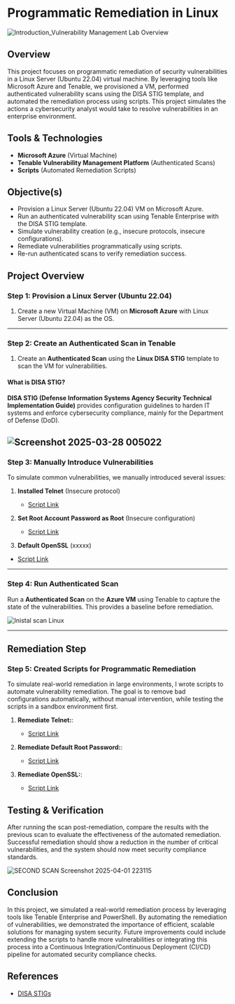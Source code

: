 # Programmatic Remediation in Linux

![Introduction_Vulnerability Management Lab Overview](https://github.com/user-attachments/assets/395f93a3-db26-46b4-b8b3-de1d8514e576)

## Overview
This project focuses on programmatic remediation of security vulnerabilities in a Linux Server (Ubuntu 22.04) virtual machine. By leveraging tools like Microsoft Azure and Tenable, we provisioned a VM, performed authenticated vulnerability scans using the DISA STIG template, and automated the remediation process using scripts. This project simulates the actions a cybersecurity analyst would take to resolve vulnerabilities in an enterprise environment.

## Tools & Technologies
- **Microsoft Azure** (Virtual Machine)
- **Tenable Vulnerability Management Platform** (Authenticated Scans)
- **Scripts** (Automated Remediation Scripts)

## Objective(s)
- Provision a Linux Server (Ubuntu 22.04) VM on Microsoft Azure.
- Run an authenticated vulnerability scan using Tenable Enterprise with the DISA STIG template.
- Simulate vulnerability creation (e.g., insecure protocols, insecure configurations).
- Remediate vulnerabilities programmatically using scripts.
- Re-run authenticated scans to verify remediation success.

## Project Overview 

### Step 1: Provision a Linux Server (Ubuntu 22.04)
1. Create a new Virtual Machine (VM) on **Microsoft Azure** with Linux Server (Ubuntu 22.04) as the OS.
---
### Step 2: Create an Authenticated Scan in Tenable
1. Create an **Authenticated Scan** using the **Linux DISA STIG** template to scan the VM for vulnerabilities.

#### What is DISA STIG?
**DISA STIG (Defense Information Systems Agency Security Technical Implementation Guide)** provides configuration guidelines to harden IT systems and enforce cybersecurity compliance, mainly for the Department of Defense (DoD).

![Screenshot 2025-03-28 005022](https://github.com/user-attachments/assets/ff5880f7-944a-4142-82c3-5d51626098c8)
----
### Step 3: Manually Introduce Vulnerabilities
To simulate common vulnerabilities, we manually introduced several issues:
1. **Installed Telnet** (Insecure protocol)
   - [Script Link](https://github.com/cybererik/Programmatic-Remediation-in-Linux/blob/main/SCRIPT%3A%20Install%20and%20Start%20Telnet)

2. **Set Root Account Password as Root** (Insecure configuration)
   - [Script Link](https://github.com/cybererik/Programmatic-Remediation-in-Linux/blob/main/SCRIPT%3A%20Enable%20Password%20as%20Root)

3. **Default OpenSSL** (xxxxx)
 - [Script Link](https://github.com/cybererik/Programmatic-Remediation-in-Linux/blob/main/SCRIPT%3A%20Enable%20Password%20as%20Root)

----
### Step 4: Run Authenticated Scan
Run a **Authenticated Scan** on the **Azure VM** using Tenable to capture the state of the vulnerabilities. This provides a baseline before remediation.

![Inistal scan Linux](https://github.com/user-attachments/assets/928551b2-6af9-4c5a-9f8b-1dadfab06499)


-----
## Remediation Step

### Step 5: Created Scripts for Programmatic Remediation
To simulate real-world remediation in large environments, I wrote scripts to automate vulnerability remediation. The goal is to remove bad configurations automatically, without manual intervention, while testing the scripts in a sandbox environment first.

1. **Remediate Telnet:**: 
   - [Script Link](https://github.com/joshmadakor1/lognpacific-public/blob/main/automation/remediation-Telnet-Remove.sh)

2. **Remediate Default Root Password:**: 
   - [Script Link](https://github.com/joshmadakor1/lognpacific-public/blob/main/automation/remediation-root-password.sh)

3. **Remediate OpenSSL:**: 
   - [Script Link](https://github.com/joshmadakor1/lognpacific-public/blob/main/automation/remediation-openssl-3.0.5-install.sh)


## Testing & Verification
After running the scan post-remediation, compare the results with the previous scan to evaluate the effectiveness of the automated remediation. Successful remediation should show a reduction in the number of critical vulnerabilities, and the system should now meet security compliance standards.

![SECOND SCAN Screenshot 2025-04-01 223115](https://github.com/user-attachments/assets/859d6d97-92c3-4629-8724-843aa1e61fdb)


## Conclusion
In this project, we simulated a real-world remediation process by leveraging tools like Tenable Enterprise and PowerShell. By automating the remediation of vulnerabilities, we demonstrated the importance of efficient, scalable solutions for managing system security. Future improvements could include extending the scripts to handle more vulnerabilities or integrating this process into a Continuous Integration/Continuous Deployment (CI/CD) pipeline for automated security compliance checks.

## References
- [DISA STIGs](https://public.cyber.mil/stigs/)
